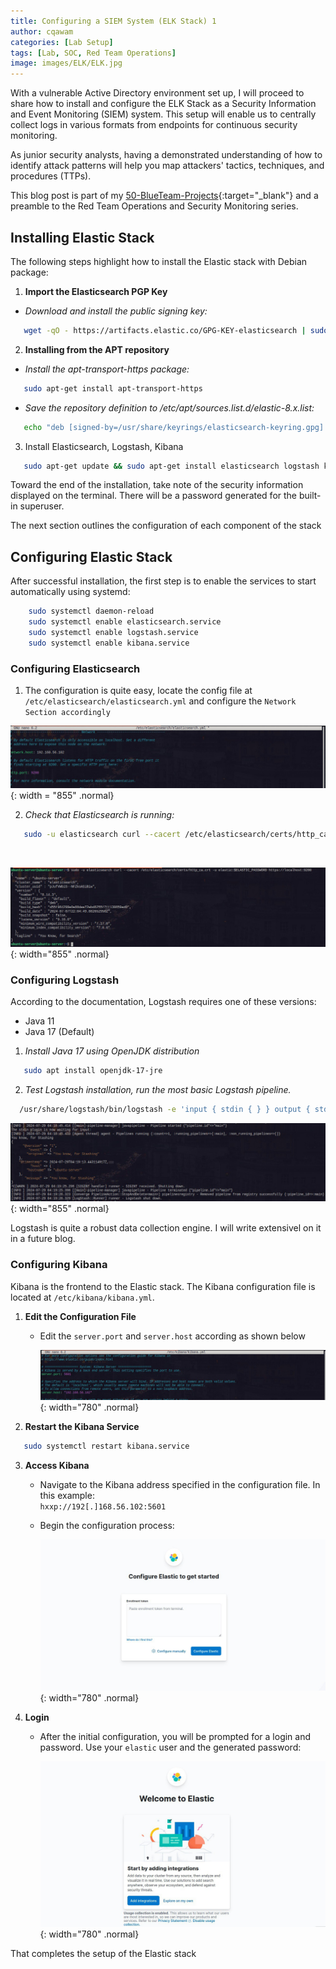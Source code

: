 ```yaml
---
title: Configuring a SIEM System (ELK Stack) 1
author: cqawam
categories: [Lab Setup]
tags: [Lab, SOC, Red Team Operations]
image: images/ELK/ELK.jpg
---
```


With a vulnerable Active Directory environment set up, I will proceed to share how to install and configure the ELK Stack as a Security Information and Event Monitoring (SIEM) system. This setup will enable us to centrally collect logs in various formats from endpoints for continuous security monitoring.

As junior security analysts, having a demonstrated understanding of how to identify attack patterns will help you map attackers' tactics, techniques, and procedures (TTPs).

This blog post is part of my [50-BlueTeam-Projects](https://github.com/cqawam/50-BlueTeam-Projects){:target="_blank"} and a preamble to the Red Team Operations and Security Monitoring series.

## Installing Elastic Stack
The following steps highlight how to install the Elastic stack with Debian package:  
1. **Import the Elasticsearch PGP Key**
- _Download and install the public signing key:_
```bash
   wget -qO - https://artifacts.elastic.co/GPG-KEY-elasticsearch | sudo gpg --dearmor -o /usr/share/keyrings/elasticsearch-keyring.gpg
```  
2. **Installing from the APT repository**
- _Install the apt-transport-https package:_
```bash
   sudo apt-get install apt-transport-https
```
- _Save the repository definition to /etc/apt/sources.list.d/elastic-8.x.list:_
```bash
   echo "deb [signed-by=/usr/share/keyrings/elasticsearch-keyring.gpg] https://artifacts.elastic.co/packages/8.x/apt stable main" | sudo tee /etc/apt/sources.list.d/elastic-8.x.list
```

3. Install Elasticsearch, Logstash, Kibana
```bash
   sudo apt-get update && sudo apt-get install elasticsearch logstash kibana
```
Toward the end of the installation, take note of the security information displayed on the terminal. There will be a password generated for the built-in superuser.  

The next section outlines the configuration of each component of the stack

## Configuring Elastic Stack
After successful installation, the first step is to enable the services to start automatically using systemd:
```bash
    sudo systemctl daemon-reload
    sudo systemctl enable elasticsearch.service
    sudo systemctl enable logstash.service
    sudo systemctl enable kibana.service
```
### Configuring Elasticsearch
1. The configuration is quite easy, locate the config file at `/etc/elasticsearch/elasticsearch.yml` and configure the `Network Section accordingly` 

![](images/ELK/ELK0.jpg){: width = "855" .normal}

2. *Check that Elasticsearch is running:*
```bash
   sudo -u elasticsearch curl --cacert /etc/elasticsearch/certs/http_ca.crt -u elastic:$ELASTIC_PASSWORD https://localhost:9200
```  
<br>

![](images/ELK/ELK1.jpg){: width="855" .normal}

### Configuring Logstash
According to the documentation, Logstash requires one of these versions:
- Java 11
- Java 17 (Default)  

1.  _Install Java 17 using OpenJDK distribution_
```bash
   sudo apt install openjdk-17-jre
```
2. *Test Logstash installation, run the most basic Logstash pipeline.*
```bash
  /usr/share/logstash/bin/logstash -e 'input { stdin { } } output { stdout {} }'
```
![](images/ELK/ELK2.jpg){: width="855" .normal}

Logstash is quite a robust data collection engine. I will write extensivel on it in a future blog.


### Configuring Kibana
Kibana is the frontend to the Elastic stack. The Kibana configuration file is located at `/etc/kibana/kibana.yml`.

1. **Edit the Configuration File**
    - Edit the `server.port` and `server.host` according as shown below  

      ![](images/ELK/ELK3.jpg){: width="780" .normal}

2. **Restart the Kibana Service**
```bash
   sudo systemctl restart kibana.service
```
3. **Access Kibana**

    - Navigate to the Kibana address specified in the configuration file. In this example:  
    `hxxp://192[.]168.56.102:5601`
    - Begin the configuration process:  
    
      ![](images/ELK/ELK4.jpg){: width="780" .normal}

4. **Login**
    - After the initial configuration, you will be prompted for a login and password. Use your `elastic` user and the generated password:  

      ![](images/ELK/ELK5.jpg){: width="780" .normal}
 

That completes the setup of the Elastic stack
  